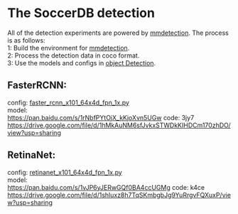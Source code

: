 # The SoccerDB detection
All of the detection experiments are powered by [mmdetection](https://github.com/open-mmlab/mmdetection). The process is as follows:  
1: Build the environment for [mmdetection](https://github.com/open-mmlab/mmdetection).  
2: Process the detection data in coco format.  
3: Use the models and configs in [object Detection](https://github.com/newsdata/SoccerDB/tree/master/code/object_detection).

## FasterRCNN:
config: [faster_rcnn_x101_64x4d_fpn_1x.py](https://github.com/newsdata/SoccerDB/blob/master/code/detection/faster_rcnn_x101_64x4d_fpn_1x.py)  
model:  
https://pan.baidu.com/s/1rNbfPYtOjX_kKjoXvn5UGw code: 3jy7  
https://drive.google.com/file/d/1hMkAuNM6sfJvkxSTWDkKIHDCm170zhDO/view?usp=sharing  
## RetinaNet:
config: [retinanet_x101_64x4d_fpn_1x.py](https://github.com/newsdata/SoccerDB/blob/master/code/detection/retinanet_x101_64x4d_fpn_1x.py)  
model:  
https://pan.baidu.com/s/1vJP6yJERwGQf0BA4ccUGMg code: k4ce  
https://drive.google.com/file/d/1shluxz8h7TqSKmbgbJg9YuRrgvFQXuxP/view?usp=sharing  

